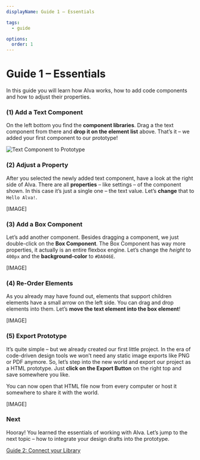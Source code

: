```yaml
---
displayName: Guide 1 – Essentials

tags:
  - guide

options:
  order: 1
---
```


# Guide 1 – Essentials
In this guide you will learn how Alva works, how to add code components and how to adjust their properties.

### (1) Add a Text Component
On the left bottom you find the **component libraries**. Drag a the text component from there and **drop it on the element list** above. That’s it – we added your first component to our prototype!

![Text Component to Prototype](https://media.meetalva.io/guides/guide-01-01.gif)

### (2) Adjust a Property
After you selected the newly added text component, have a look at the right side of Alva. There are all **properties** – like settings – of the component shown. In this case it’s just a single one – the text value. Let’s **change** that to `Hello Alva!`.

[IMAGE]

### (3) Add a Box Component
Let’s add another component. Besides dragging a component, we just double-click on the **Box Component**. The Box Component has way more properties, it actually is an entire flexbox engine. Let’s change the *height* to `400px` and the **background-color** to `#DA046E`.

[IMAGE]

### (4) Re-Order Elements
As you already may have found out, elements that support children elements have a small arrow on the left side. You can drag and drop elements into them. Let’s **move the text element into the box element**!

[IMAGE]

### (5) Export Prototype
It’s quite simple – but we already created our first little project. In the era of code-driven design tools we won’t need any static image exports like PNG or PDF anymore. So, let’s step into the new world and export our project as a HTML prototype. Just **click on the Export Button** on the right top and save somewhere you like.

You can now open that HTML file now from every computer or host it somewhere to share it with the world.

[IMAGE]

### Next
Hooray! You learned the essentials of working with Alva. Let’s jump to the next topic – how to integrate your design drafts into the prototype.

[Guide 2: Connect your Library](./doc/docs/guides/library?guides-enabled=true)
